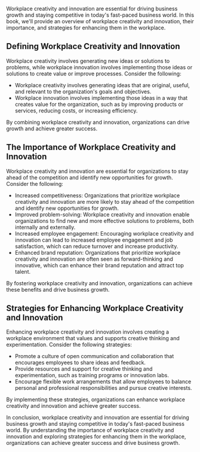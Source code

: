 
Workplace creativity and innovation are essential for driving business growth and staying competitive in today's fast-paced business world. In this book, we'll provide an overview of workplace creativity and innovation, their importance, and strategies for enhancing them in the workplace.

Defining Workplace Creativity and Innovation
--------------------------------------------

Workplace creativity involves generating new ideas or solutions to problems, while workplace innovation involves implementing those ideas or solutions to create value or improve processes. Consider the following:

* Workplace creativity involves generating ideas that are original, useful, and relevant to the organization's goals and objectives.
* Workplace innovation involves implementing those ideas in a way that creates value for the organization, such as by improving products or services, reducing costs, or increasing efficiency.

By combining workplace creativity and innovation, organizations can drive growth and achieve greater success.

The Importance of Workplace Creativity and Innovation
-----------------------------------------------------

Workplace creativity and innovation are essential for organizations to stay ahead of the competition and identify new opportunities for growth. Consider the following:

* Increased competitiveness: Organizations that prioritize workplace creativity and innovation are more likely to stay ahead of the competition and identify new opportunities for growth.
* Improved problem-solving: Workplace creativity and innovation enable organizations to find new and more effective solutions to problems, both internally and externally.
* Increased employee engagement: Encouraging workplace creativity and innovation can lead to increased employee engagement and job satisfaction, which can reduce turnover and increase productivity.
* Enhanced brand reputation: Organizations that prioritize workplace creativity and innovation are often seen as forward-thinking and innovative, which can enhance their brand reputation and attract top talent.

By fostering workplace creativity and innovation, organizations can achieve these benefits and drive business growth.

Strategies for Enhancing Workplace Creativity and Innovation
------------------------------------------------------------

Enhancing workplace creativity and innovation involves creating a workplace environment that values and supports creative thinking and experimentation. Consider the following strategies:

* Promote a culture of open communication and collaboration that encourages employees to share ideas and feedback.
* Provide resources and support for creative thinking and experimentation, such as training programs or innovation labs.
* Encourage flexible work arrangements that allow employees to balance personal and professional responsibilities and pursue creative interests.

By implementing these strategies, organizations can enhance workplace creativity and innovation and achieve greater success.

In conclusion, workplace creativity and innovation are essential for driving business growth and staying competitive in today's fast-paced business world. By understanding the importance of workplace creativity and innovation and exploring strategies for enhancing them in the workplace, organizations can achieve greater success and drive business growth.

